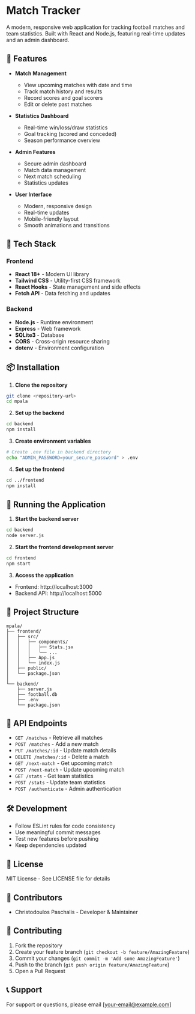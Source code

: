 #  Match Tracker

A modern, responsive web application for tracking football matches and team statistics. Built with React and Node.js, featuring real-time updates and an admin dashboard.

## 🌟 Features

- **Match Management**
  - View upcoming matches with date and time
  - Track match history and results
  - Record scores and goal scorers
  - Edit or delete past matches

- **Statistics Dashboard**
  - Real-time win/loss/draw statistics
  - Goal tracking (scored and conceded)
  - Season performance overview

- **Admin Features**
  - Secure admin dashboard
  - Match data management
  - Next match scheduling
  - Statistics updates

- **User Interface**
  - Modern, responsive design
  - Real-time updates
  - Mobile-friendly layout
  - Smooth animations and transitions

## 🚀 Tech Stack

### Frontend
- **React 18+** - Modern UI library
- **Tailwind CSS** - Utility-first CSS framework
- **React Hooks** - State management and side effects
- **Fetch API** - Data fetching and updates

### Backend
- **Node.js** - Runtime environment
- **Express** - Web framework
- **SQLite3** - Database
- **CORS** - Cross-origin resource sharing
- **dotenv** - Environment configuration

## 📦 Installation

1. **Clone the repository**
```bash
git clone <repository-url>
cd mpala
```

2. **Set up the backend**
```bash
cd backend
npm install
```

3. **Create environment variables**
```bash
# Create .env file in backend directory
echo "ADMIN_PASSWORD=your_secure_password" > .env
```

4. **Set up the frontend**
```bash
cd ../frontend
npm install
```

## 🚦 Running the Application

1. **Start the backend server**
```bash
cd backend
node server.js
```

2. **Start the frontend development server**
```bash
cd frontend
npm start
```

3. **Access the application**
- Frontend: http://localhost:3000
- Backend API: http://localhost:5000

## 📁 Project Structure

```
mpala/
├── frontend/
│   ├── src/
│   │   ├── components/
│   │   │   ├── Stats.jsx
│   │   │   └── ... 
│   │   ├── App.js
│   │   └── index.js
│   ├── public/
│   └── package.json
│
└── backend/
    ├── server.js
    ├── football.db
    ├── .env
    └── package.json
```

## 🔑 API Endpoints

- `GET /matches` - Retrieve all matches
- `POST /matches` - Add a new match
- `PUT /matches/:id` - Update match details
- `DELETE /matches/:id` - Delete a match
- `GET /next-match` - Get upcoming match
- `POST /next-match` - Update upcoming match
- `GET /stats` - Get team statistics
- `POST /stats` - Update team statistics
- `POST /authenticate` - Admin authentication

## 🛠️ Development

- Follow ESLint rules for code consistency
- Use meaningful commit messages
- Test new features before pushing
- Keep dependencies updated

## 📝 License

MIT License - See LICENSE file for details

## 👥 Contributors

- Christodoulos Paschalis - Developer & Maintainer

## 🤝 Contributing

1. Fork the repository
2. Create your feature branch (`git checkout -b feature/AmazingFeature`)
3. Commit your changes (`git commit -m 'Add some AmazingFeature'`)
4. Push to the branch (`git push origin feature/AmazingFeature`)
5. Open a Pull Request

## 📞 Support

For support or questions, please email [your-email@example.com]
